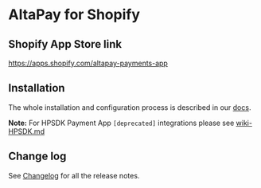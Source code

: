 # AltaPay for Shopify

## Shopify App Store link

https://apps.shopify.com/altapay-payments-app

## Installation

The whole installation and configuration process is described in our [docs](https://github.com/AltaPay/plugin-shopify/wiki).

**Note:** For HPSDK Payment App ``[deprecated]`` integrations please see [wiki-HPSDK.md](https://github.com/AltaPay/plugin-shopify/blob/main/wiki-HPSDK.md)

## Change log

See [Changelog](CHANGELOG.md) for all the release notes.


